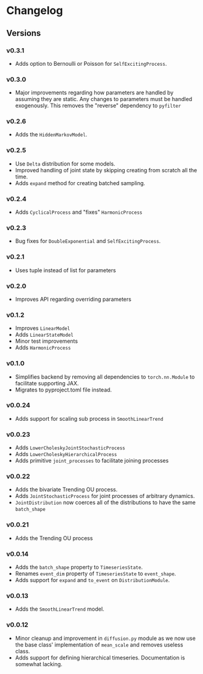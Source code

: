 # Changelog

## Versions

### v0.3.1
 - Adds option to Bernoulli or Poisson for `SelfExcitingProcess`.

### v0.3.0
 - Major improvements regarding how parameters are handled by assuming they are static. Any changes to parameters must be handled exogenously. This removes the "reverse" dependency to `pyfilter`

### v0.2.6
 - Adds the `HiddenMarkovModel`.

### v0.2.5
 - Use `Delta` distribution for some models.
 - Improved handling of joint state by skipping creating from scratch all the time.
 - Adds `expand` method for creating batched sampling.

### v0.2.4
 - Adds `CyclicalProcess` and "fixes" `HarmonicProcess`

### v0.2.3
 - Bug fixes for `DoubleExponential` and `SelfExcitingProcess`.

### v0.2.1
 - Uses tuple instead of list for parameters

### v0.2.0
 - Improves API regarding overriding parameters

### v0.1.2
 - Improves `LinearModel`
 - Adds `LinearStateModel`
 - Minor test improvements
 - Adds `HarmonicProcess`

### v0.1.0
 - Simplifies backend by removing all dependencies to `torch.nn.Module` to facilitate supporting JAX.
 - Migrates to pyproject.toml file instead.

### v0.0.24
 - Adds support for scaling sub process in `SmoothLinearTrend`

### v0.0.23
 - Adds `LowerCholeskyJointStochasticProcess`
 - Adds `LowerCholeskyHierarchicalProcess`
 - Adds primitive `joint_processes` to facilitate joining processes

### v0.0.22
 - Adds the bivariate Trending OU process.
 - Adds `JointStochasticProcess` for joint processes of arbitrary dynamics.
 - `JointDistribution` now coerces all of the distributions to have the same `batch_shape`

### v0.0.21
 - Adds the Trending OU process

### v0.0.14
 - Adds the `batch_shape` property to `TimeseriesState`.
 - Renames `event_dim` property of `TimeseriesState` to `event_shape`.
 - Adds support for `expand` and `to_event` on `DistributionModule`.

### v0.0.13
 - Adds the `SmoothLinearTrend` model. 

### v0.0.12
 - Minor cleanup and improvement in `diffusion.py` module as we now use the base class' implementation of `mean_scale` 
   and removes useless class.
 - Adds support for defining hierarchical timeseries. Documentation is somewhat lacking.